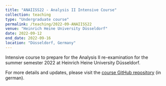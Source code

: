 ```yaml
---
title: "ANAIISS22 - Analysis II Intensive Course"
collection: teaching
type: "Undergraduate course"
permalink: /teaching/2022-09-ANAIISS22
venue: "Heinrich Heine University Düsseldorf"
date: 2022-09-12
end_date: 2022-09-16
location: "Düsseldorf, Germany"
---
```


Intensive course to prepare for the Analysis II re-examination for the summer semester 2022 at Heinrich Heine University Düsseldorf.

For more details and updates, please visit the [course GitHub repository](https://github.com/JoKaBus/ANAIISS22) (in german).

